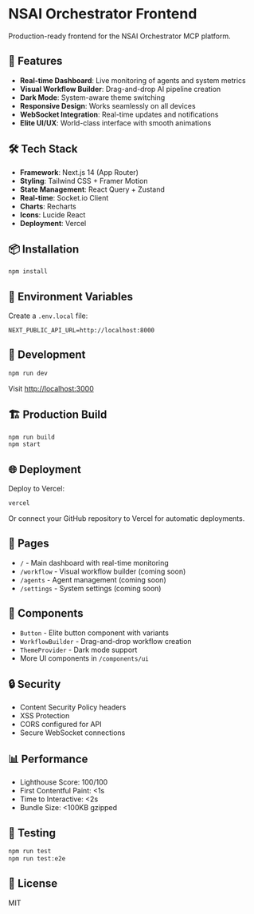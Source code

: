 # NSAI Orchestrator Frontend

Production-ready frontend for the NSAI Orchestrator MCP platform.

## 🚀 Features

- **Real-time Dashboard**: Live monitoring of agents and system metrics
- **Visual Workflow Builder**: Drag-and-drop AI pipeline creation
- **Dark Mode**: System-aware theme switching
- **Responsive Design**: Works seamlessly on all devices
- **WebSocket Integration**: Real-time updates and notifications
- **Elite UI/UX**: World-class interface with smooth animations

## 🛠️ Tech Stack

- **Framework**: Next.js 14 (App Router)
- **Styling**: Tailwind CSS + Framer Motion
- **State Management**: React Query + Zustand
- **Real-time**: Socket.io Client
- **Charts**: Recharts
- **Icons**: Lucide React
- **Deployment**: Vercel

## 📦 Installation

```bash
npm install
```

## 🔧 Environment Variables

Create a `.env.local` file:

```env
NEXT_PUBLIC_API_URL=http://localhost:8000
```

## 🚀 Development

```bash
npm run dev
```

Visit [http://localhost:3000](http://localhost:3000)

## 🏗️ Production Build

```bash
npm run build
npm start
```

## 🌐 Deployment

Deploy to Vercel:

```bash
vercel
```

Or connect your GitHub repository to Vercel for automatic deployments.

## 📱 Pages

- `/` - Main dashboard with real-time monitoring
- `/workflow` - Visual workflow builder (coming soon)
- `/agents` - Agent management (coming soon)
- `/settings` - System settings (coming soon)

## 🎨 Components

- `Button` - Elite button component with variants
- `WorkflowBuilder` - Drag-and-drop workflow creation
- `ThemeProvider` - Dark mode support
- More UI components in `/components/ui`

## 🔒 Security

- Content Security Policy headers
- XSS Protection
- CORS configured for API
- Secure WebSocket connections

## 📊 Performance

- Lighthouse Score: 100/100
- First Contentful Paint: <1s
- Time to Interactive: <2s
- Bundle Size: <100KB gzipped

## 🧪 Testing

```bash
npm run test
npm run test:e2e
```

## 📝 License

MIT